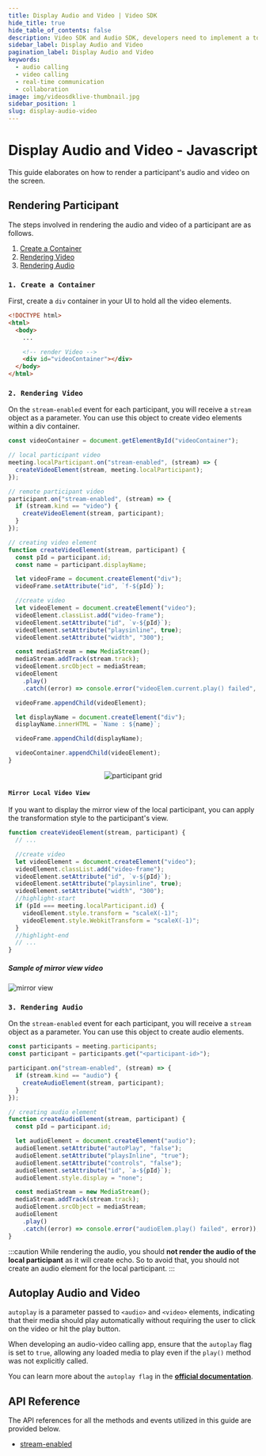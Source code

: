 ```yaml
---
title: Display Audio and Video | Video SDK
hide_title: true
hide_table_of_contents: false
description: Video SDK and Audio SDK, developers need to implement a token server. This requires efforts on both the front-end and backend.
sidebar_label: Display Audio and Video
pagination_label: Display Audio and Video
keywords:
  - audio calling
  - video calling
  - real-time communication
  - collaboration
image: img/videosdklive-thumbnail.jpg
sidebar_position: 1
slug: display-audio-video 
---
```


# Display Audio and Video - Javascript

This guide elaborates on how to render a participant's audio and video on the screen.

## Rendering Participant

The steps involved in rendering the audio and video of a participant are as follows.

1. [Create a Container](#1-create-container)
2. [Rendering Video](#2-rendering-video)
3. [Rendering Audio](#3-rendering-audio)

### `1. Create a Container`

First, create a `div` container in your UI to hold all the video elements.

```html
<!DOCTYPE html>
<html>
  <body>
    ...

    <!-- render Video -->
    <div id="videoContainer"></div>
  </body>
</html>
```

### `2. Rendering Video`

On the `stream-enabled` event for each participant, you will receive a `stream` object as a parameter. You can use this object to create video elements within a div container.

```js
const videoContainer = document.getElementById("videoContainer");

// local participant video
meeting.localParticipant.on("stream-enabled", (stream) => {
  createVideoElement(stream, meeting.localParticipant);
});

// remote participant video
participant.on("stream-enabled", (stream) => {
  if (stream.kind == "video") {
    createVideoElement(stream, participant);
  }
});

// creating video element
function createVideoElement(stream, participant) {
  const pId = participant.id;
  const name = participant.displayName;

  let videoFrame = document.createElement("div");
  videoFrame.setAttribute("id", `f-${pId}`);

  //create video
  let videoElement = document.createElement("video");
  videoElement.classList.add("video-frame");
  videoElement.setAttribute("id", `v-${pId}`);
  videoElement.setAttribute("playsinline", true);
  videoElement.setAttribute("width", "300");

  const mediaStream = new MediaStream();
  mediaStream.addTrack(stream.track);
  videoElement.srcObject = mediaStream;
  videoElement
    .play()
    .catch((error) => console.error("videoElem.current.play() failed", error));

  videoFrame.appendChild(videoElement);

  let displayName = document.createElement("div");
  displayName.innerHTML = `Name : ${name}`;

  videoFrame.appendChild(displayName);

  videoContainer.appendChild(videoElement);
}
```

<center>

![participant grid](/img/js-participant-video.png)

</center>

#### `Mirror Local Video View`

If you want to display the mirror view of the local participant, you can apply the transformation style to the participant's view.

```js
function createVideoElement(stream, participant) {
  // ...

  //create video
  let videoElement = document.createElement("video");
  videoElement.classList.add("video-frame");
  videoElement.setAttribute("id", `v-${pId}`);
  videoElement.setAttribute("playsinline", true);
  videoElement.setAttribute("width", "300");
  //highlight-start
  if (pId === meeting.localParticipant.id) {
    videoElement.style.transform = "scaleX(-1)";
    videoElement.style.WebkitTransform = "scaleX(-1)";
  }
  //highlight-end
  // ...
}
```

##### Sample of mirror view video

![mirror view](/img/mirror-view.jpg)

### `3. Rendering Audio`

On the `stream-enabled` event for each participant, you will receive a `stream` object as a parameter. You can use this object to create audio elements.

```js
const participants = meeting.participants;
const participant = participants.get("<participant-id>");

participant.on("stream-enabled", (stream) => {
  if (stream.kind == "audio") {
    createAudioElement(stream, participant);
  }
});

// creating audio element
function createAudioElement(stream, participant) {
  const pId = participant.id;

  let audioElement = document.createElement("audio");
  audioElement.setAttribute("autoPlay", "false");
  audioElement.setAttribute("playsInline", "true");
  audioElement.setAttribute("controls", "false");
  audioElement.setAttribute("id", `a-${pId}`);
  audioElement.style.display = "none";

  const mediaStream = new MediaStream();
  mediaStream.addTrack(stream.track);
  audioElement.srcObject = mediaStream;
  audioElement
    .play()
    .catch((error) => console.error("audioElem.play() failed", error));
}
```

:::caution
While rendering the audio, you should **not render the audio of the local participant** as it will create echo.
So to avoid that, you should not create an audio element for the local participant.
:::

## Autoplay Audio and Video

`autoplay` is a parameter passed to `<audio>` and `<video>` elements, indicating that their media should play automatically without requiring the user to click on the video or hit the play button.

When developing an audio-video calling app, ensure that the `autoplay` flag is set to `true`, allowing any loaded media to play even if the `play()` method was not explicitly called.

You can learn more about the `autoplay flag` in the [**official documentation**](https://developer.mozilla.org/en-US/docs/Web/Media/Autoplay_guide).

## API Reference

The API references for all the methods and events utilized in this guide are provided below.

- [stream-enabled](/javascript/api/sdk-reference/participant-class/events#stream-enabled)
